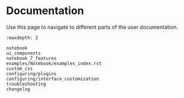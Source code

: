 # Documentation

Use this page to navigate to different parts of the user documentation.

```{toctree}
:maxdepth: 2

notebook
ui_components
notebook_7_features
examples/Notebook/examples_index.rst
custom_css
configuring/plugins
configuring/interface_customization
troubleshooting
changelog
```
